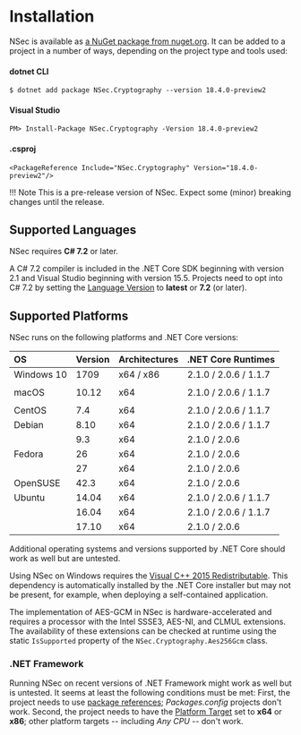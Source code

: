 # Installation

NSec is available as [a NuGet package from
nuget.org](https://www.nuget.org/packages/NSec.Cryptography/18.4.0-preview2). It
can be added to a project in a number of ways, depending on the project type and
tools used:


#### dotnet CLI

    $ dotnet add package NSec.Cryptography --version 18.4.0-preview2


#### Visual Studio

    PM> Install-Package NSec.Cryptography -Version 18.4.0-preview2

#### .csproj

    <PackageReference Include="NSec.Cryptography" Version="18.4.0-preview2"/>

!!! Note
    This is a pre-release version of NSec.
    Expect some (minor) breaking changes until the release.


## Supported Languages

NSec requires **C# 7.2** or later.

A C# 7.2 compiler is included in the .NET Core SDK beginning with version 2.1
and Visual Studio beginning with version 15.5.
Projects need to opt into C# 7.2 by setting the [Language
Version](https://docs.microsoft.com/en-us/visualstudio/ide/reference/advanced-build-settings-dialog-box-csharp)
to **latest** or **7.2** (or later).


## Supported Platforms

NSec runs on the following platforms and .NET Core versions:

| OS            | Version  | Architectures | .NET Core Runtimes    |
|:------------- |:-------- |:------------- |:--------------------- |
| Windows 10    | 1709     | x64 / x86     | 2.1.0 / 2.0.6 / 1.1.7 |
|               |          |               |                       |
| macOS         | 10.12    | x64           | 2.1.0 / 2.0.6 / 1.1.7 |
|               |          |               |                       |
| CentOS        | 7.4      | x64           | 2.1.0 / 2.0.6 / 1.1.7 |
| Debian        | 8.10     | x64           | 2.1.0 / 2.0.6 / 1.1.7 |
|               | 9.3      | x64           | 2.1.0 / 2.0.6         |
| Fedora        | 26       | x64           | 2.1.0 / 2.0.6         |
|               | 27       | x64           | 2.1.0 / 2.0.6         |
| OpenSUSE      | 42.3     | x64           | 2.1.0 / 2.0.6         |
| Ubuntu        | 14.04    | x64           | 2.1.0 / 2.0.6 / 1.1.7 |
|               | 16.04    | x64           | 2.1.0 / 2.0.6 / 1.1.7 |
|               | 17.10    | x64           | 2.1.0 / 2.0.6         |

Additional operating systems and versions supported by .NET Core should work as
well but are untested.

Using NSec on Windows requires the [Visual C++ 2015
Redistributable](https://www.microsoft.com/en-us/download/details.aspx?id=53587).
This dependency is automatically installed by the .NET Core installer but may
not be present, for example, when deploying a self-contained application.

The implementation of AES-GCM in NSec is hardware-accelerated and requires a
processor with the Intel SSSE3, AES-NI, and CLMUL extensions. The availability
of these extensions can be checked at runtime using the static `IsSupported`
property of the `NSec.Cryptography.Aes256Gcm` class.


### .NET Framework

Running NSec on recent versions of .NET Framework might work as well but is
untested. It seems at least the following conditions must be met: First, the
project needs to use [*<PackageReference>* package
references](https://blog.nuget.org/20170316/NuGet-now-fully-integrated-into-MSBuild.html#what-about-other-project-types-that-are-not-net-core);
*Packages.config* projects don't work. Second, the project needs to have the
[Platform
Target](https://docs.microsoft.com/en-us/visualstudio/ide/reference/build-page-project-designer-csharp)
set to **x64** or **x86**; other platform targets -- including *Any CPU* --
don't work.

